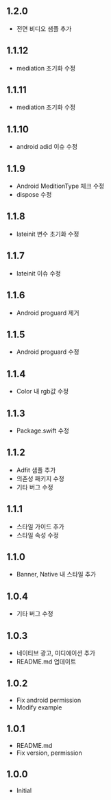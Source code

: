 ## 1.2.0
- 전면 비디오 샘플 추가

## 1.1.12
- mediation 초기화 수정

## 1.1.11
- mediation 초기화 수정

## 1.1.10
- android adid 이슈 수정

## 1.1.9
- Android MeditionType 체크 수정
- dispose 수정

## 1.1.8
- lateinit 변수 초기화 수정

## 1.1.7
- lateinit 이슈 수정

## 1.1.6
- Android proguard 제거

## 1.1.5
- Android proguard 수정

## 1.1.4
- Color 내 rgb값 수정

## 1.1.3
- Package.swift 수정

## 1.1.2
- Adfit 샘플 추가
- 의존성 패키지 수정
- 기타 버그 수정

## 1.1.1
- 스타일 가이드 추가
- 스타일 속성 수정

## 1.1.0
- Banner, Native 내 스타일 추가

## 1.0.4
- 기타 버그 수정

## 1.0.3
- 네이티브 광고, 미디에이션 추가
- README.md 업데이트

## 1.0.2
* Fix android permission
* Modify example

## 1.0.1
* README.md
* Fix version, permission

## 1.0.0
* Initial
